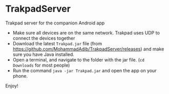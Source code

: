 # TrakpadServer
Trakpad server for the companion Android app

- Make sure all devices are on the same network. Trakpad uses UDP to connect the devices together
- Download the latest ```Trakpad.jar``` file (from https://github.com/MohammadAdib/TrakpadServer/releases) and make sure you have Java installed.
- Open a terminal, and navigate to the folder with the jar file. (```cd Downloads``` for most people)
- Run the command ```java -jar Trakpad.jar``` and open the app on your phone. 

Enjoy!
